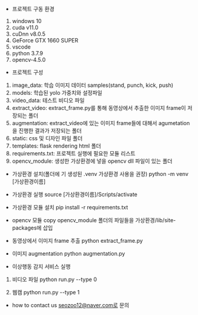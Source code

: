 - 프로젝트 구동 환경
1. windows 10
2. cuda v11.0
3. cuDnn v8.0.5
4. GeForce GTX 1660 SUPER
5. vscode
6. python 3.7.9
7. opencv-4.5.0

- 프로젝트 구성
1. image_data: 학습 이미지 데이터 samples(stand, punch, kick, push)
2. models: 학습된 yolo 가중치와 설정파일
3. video_data: 테스트 비디오 파일
4. extract_video: extract_frame.py를 통해 동영상에서 추출한 이미지 frame이 저장되는 폴더
5. augmentation: extract_video에 있는 이미지 frame들에 대해서 agumetation을 진행한 결과가 저장되는 폴더
6. static: css 및 디자인 파일 폴더
7. templates: flask rendering html 폴더
8. requirements.txt: 프로젝트 실행에 필요한 모듈 리스트
9. opencv_module: 생성한 가상환경에 넣을 opencv dll 파일이 있는 폴더

- 가상환경 설치(폴더에 기 생성된 .venv 가상환경 사용을 권장)
python -m venv [가상환경이름]

- 가상환경 실행
source [가상환경이름]/Scripts/activate

- 가상환경 모듈 설치
pip install -r requirements.txt

- opencv 모듈 copy
opencv_module 폴더의 파일들을 가상환경/lib/site-packages에 삽입

- 동영상에서 이미지 frame 추출
python extract_frame.py

- 이미지 augmentation 
python augmentation.py

- 이상행동 감지 서비스 실행
1. 비디오 파일
python run.py --type 0

2. 웹캠
python run.py --type 1

- how to contact us
seozoo12@naver.com로 문의